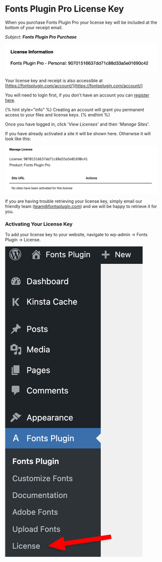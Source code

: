 # Fonts Plugin Pro License Key

When you purchase Fonts Plugin Pro your license key will be included at the bottom of your receipt email.&#x20;

_Subject: **Fonts Plugin Pro Purchase**_

![](<.gitbook/assets/image (18).png>)

Your license key and receipt is also accessible at [https://fontsplugin.com/account/](https://fontsplugin.com/account/)

You will need to login first, if you don't have an account you can [register here](https://fontsplugin.com/account-registration/).

{% hint style="info" %}
Creating an account will grant you permanent access to your files and license keys.
{% endhint %}

Once you have logged in, click '_View Licenses_' and then '_Manage Sites_'.

If you have already activated a site it will be shown here. Otherwise it will look like this:

![](<.gitbook/assets/image (19).png>)

If you are having trouble retrieving your license key, simply email our friendly team ([team@fontsplugin.com](mailto:team@fontsplugin.com)) and we will be happy to retrieve it for you.

### Activating Your License Key

To add your license key to your website, navigate to wp-admin → Fonts Plugin → License.

![](.gitbook/assets/wp-admin-license-key.png)
